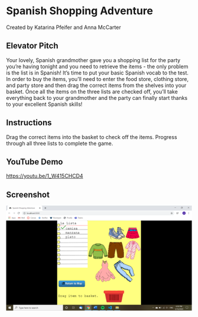 # Spanish Shopping Adventure

Created by Katarina Pfeifer and Anna McCarter

## Elevator Pitch

Your lovely, Spanish grandmother gave you a shopping list for the party
you’re having tonight and you need to retrieve the items - the only problem is the list is in
Spanish! It’s time to put your basic Spanish vocab to the test. In order to buy the items,
you’ll need to enter the food store, clothing store, and party store and then drag the
correct items from the shelves into your basket. Once all the items on the three lists are
checked off, you’ll take everything back to your grandmother and the party can finally
start thanks to your excellent Spanish skills!

## Instructions

Drag the correct items into the basket to check off the items. Progress through
all three lists to complete the game.

## YouTube Demo

<https://youtu.be/1_W415CHCD4>

## Screenshot

![Screenshot](/src/assets/screenshots/large.png)
